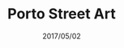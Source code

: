 ---
layout: photo_gallery

title: "Porto Street Art"
date: "2017/05/02"
best_image: "DSC1686.jpg"
folder_path: "/porto_street_art/"
---